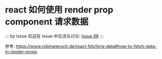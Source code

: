 # react 如何使用 render prop component 请求数据



::: tip Issue 
 欢迎在 Issue 中交流与讨论: [Issue 68](https://github.com/shfshanyue/Daily-Question/issues/68) 
:::

参考: <https://www.robinwieruch.de/react-fetching-data#how-to-fetch-data-in-render-props>